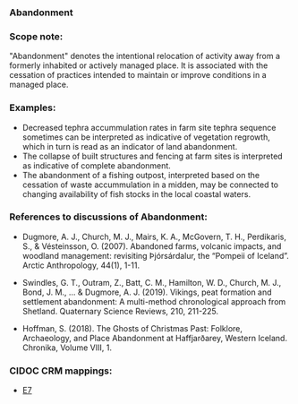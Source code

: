 
### Abandonment 

###  Scope note: 
"Abandonment" denotes the intentional relocation of activity away from a formerly inhabited or actively managed place. It is associated with the cessation of practices intended to maintain or improve conditions in a managed place. 

### Examples: 

* Decreased tephra accummulation rates in farm site tephra sequence sometimes can be interpreted as indicative of vegetation regrowth, which in turn is read as an indicator of land abandonment. 
* The collapse of built structures and fencing at farm sites is interpreted as indicative of complete abandonment. 
* The abandonment of a fishing outpost, interpreted based on the cessation of waste accummulation in a midden, may be connected to changing availability of fish stocks in the local coastal waters.

### References to discussions of Abandonment:

* Dugmore, A. J., Church, M. J., Mairs, K. A., McGovern, T. H., Perdikaris, S., & Vésteinsson, O. (2007). Abandoned farms, volcanic impacts, and woodland management: revisiting Þjórsárdalur, the “Pompeii of Iceland”. Arctic Anthropology, 44(1), 1-11.

* Swindles, G. T., Outram, Z., Batt, C. M., Hamilton, W. D., Church, M. J., Bond, J. M., ... & Dugmore, A. J. (2019). Vikings, peat formation and settlement abandonment: A multi-method chronological approach from Shetland. Quaternary Science Reviews, 210, 211-225.

* Hoffman, S. (2018). The Ghosts of Christmas Past: Folklore, Archaeology, and Place Abandonment at Haffjarðarey, Western Iceland. Chronika, Volume VIII, 1.

### CIDOC CRM mappings: 

* [E7](http://www.cidoc-crm.org/Entity/e7-activity/version-6.2.2)
